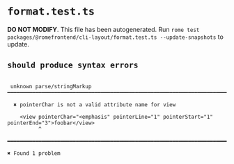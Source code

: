 # `format.test.ts`

**DO NOT MODIFY**. This file has been autogenerated. Run `rome test packages/@romefrontend/cli-layout/format.test.ts --update-snapshots` to update.

## `should produce syntax errors`

```

 unknown parse/stringMarkup ━━━━━━━━━━━━━━━━━━━━━━━━━━━━━━━━━━━━━━━━━━━━━━━━━━━━━━━━━━━━━━━━━━━━━━━━

  ✖ pointerChar is not a valid attribute name for view

    <view pointerChar="<emphasis" pointerLine="1" pointerStart="1" pointerEnd="3">foobar</view>
          ^

━━━━━━━━━━━━━━━━━━━━━━━━━━━━━━━━━━━━━━━━━━━━━━━━━━━━━━━━━━━━━━━━━━━━━━━━━━━━━━━━━━━━━━━━━━━━━━━━━━━━

✖ Found 1 problem

```

